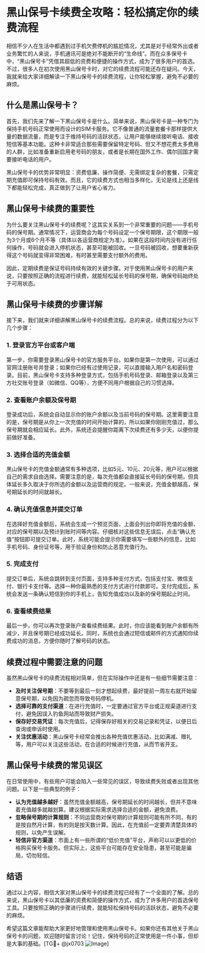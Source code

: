 # 黑山保号卡续费全攻略：轻松搞定你的续费流程

相信不少人在生活中都遇到过手机欠费停机的尴尬情况，尤其是对于经常外出或者业务繁忙的人来说，手机通讯可是绝对不能断开的“生命线”。而在众多保号卡中，“黑山保号卡”凭借其超低的资费和便捷的操作方式，成为了很多用户的首选。不过，很多人在初次使用黑山保号卡时，对它的续费流程可能还存在疑问。今天，我就来给大家详细解读一下黑山保号卡的续费流程，让你轻松掌握，避免不必要的麻烦。

## 什么是黑山保号卡？

首先，我们先来了解一下黑山保号卡是什么。简单来说，黑山保号卡是一种专门为保持手机号码正常使用而设计的SIM卡服务。它不像普通的流量套餐卡那样提供大量的数据流量，而是专注于维持号码的活跃状态，让用户能够继续接听电话、接收短信等基本功能。这种卡非常适合那些需要保留特定号码、但又不想花费太多费用的人群，比如准备重新启用老号码的朋友，或者是长期在国外工作、偶尔回国才需要接听电话的用户。

黑山保号卡的优势非常明显：资费低廉、操作简便、无需绑定复杂的套餐，只需定期充值即可保持号码有效。而且，它的续费方式也相当多样化，无论是线上还是线下都能轻松完成，真正做到了让用户省心省力。

## 黑山保号卡续费的重要性

为什么要关注黑山保号卡的续费呢？这其实关系到一个非常重要的问题——手机号码的保号期。通常情况下，运营商会为每个号码设定一个保号期限，这个期限一般为3个月或6个月不等（具体以各运营商规定为准）。如果在这段时间内没有进行任何操作，号码就会进入停机状态，甚至可能被回收。一旦号码被回收，想要重新获得这个号码就变得非常困难，有时甚至需要支付额外的费用。

因此，定期续费是保证号码持续有效的关键步骤。对于使用黑山保号卡的用户来说，只要按照正确的流程进行续费，就能轻松延长号码的保号期，确保号码始终处于可用状态。

## 黑山保号卡续费的步骤详解

接下来，我们就来详细讲解黑山保号卡的续费流程。总的来说，续费过程分为以下几个步骤：

### 1. 登录官方平台或客户端

第一步，你需要登录黑山保号卡的官方服务平台。如果你是第一次使用，可以通过官网注册账号并登录；如果你已经有过使用记录，可以直接输入用户名和密码登录。目前，黑山保号卡支持多种登录方式，包括手机号码登录、邮箱登录以及第三方社交账号登录（如微信、QQ等），方便不同用户根据自己的习惯选择。

### 2. 查看账户余额及保号期

登录成功后，系统会自动显示你的账户余额以及当前号码的保号期。这里需要注意的是，保号期是从你上一次充值的时间开始计算的，所以如果你刚刚充值过，那么保号期就会相应延长。此外，系统还会提醒你距离下次续费还有多少天，以便你提前做好准备。

### 3. 选择合适的充值金额

黑山保号卡的充值金额通常有多种选项，比如5元、10元、20元等，用户可以根据自己的需求自由选择。需要注意的是，每次充值都会直接延长号码的保号期，但具体延长多久取决于你所选的金额以及运营商的规定。一般来说，充值金额越高，保号期延长的时间就越长。

### 4. 确认充值信息并提交订单

在选择好充值金额后，系统会生成一个预览页面，上面会列出你即将充值的金额、对应的保号期以及预计到账时间等内容。仔细核对这些信息无误后，点击“确认充值”按钮即可提交订单。此时，系统可能会提示你需要填写一些额外的信息，比如手机号码、身份证号等，用于验证身份和防止恶意充值行为。

### 5. 完成支付

提交订单后，系统会跳转到支付页面，支持多种支付方式，包括支付宝、微信支付、银行卡支付等。选择一种你最熟悉的支付方式进行付款即可。支付完成后，系统会发送一条确认短信到你的手机上，告知充值成功以及新的保号期起止时间。

### 6. 查看续费结果

最后一步，你可以再次登录账户查看续费结果。此时，你应该能看到账户余额有所减少，并且保号期已经成功延长。同时，系统也会通过短信或邮件的方式通知你续费成功的消息，方便你随时了解号码的状态。

## 续费过程中需要注意的问题

虽然黑山保号卡的续费流程相对简单，但在实际操作中还是有一些细节需要注意：

- **及时关注保号期**：不要等到最后一刻才想起续费，最好提前一周左右就开始留意保号期，以免因为疏忽而导致号码停机。
- **选择可靠的支付渠道**：在进行充值时，一定要通过官方平台或正规渠道进行支付，避免因误入钓鱼网站而导致财产损失。
- **保存好交易凭证**：每次充值后，记得保存好相关的交易记录和凭证，以便日后查询或申诉时使用。
- **关注优惠活动**：黑山保号卡经常会推出各种充值优惠活动，比如满减、赠礼等，用户可以关注这些活动，在合适的时候进行充值，从而节省开支。

## 黑山保号卡续费的常见误区

在日常使用中，有些用户可能会陷入一些常见的误区，导致续费失败或者出现其他问题。以下是一些典型的例子：

- **认为充值越多越好**：虽然充值金额越高，保号期延长的时间越长，但并不意味着充值越多就越划算。建议根据实际需求选择合适的金额，避免浪费。
- **忽略保号期的计算规则**：不同运营商对保号期的计算规则可能有所不同，有的是按自然月计算，有的则是按天数计算。因此，在充值前一定要弄清楚具体的规则，以免产生误解。
- **轻信非官方渠道**：市面上有一些所谓的“低价充值”平台，声称可以以更低的价格购买保号卡服务。但实际上，这些平台可能存在安全隐患，甚至可能是骗局，切勿轻信。

## 结语

通过以上内容，相信大家对黑山保号卡的续费流程已经有了一个全面的了解。总的来说，黑山保号卡以其低廉的资费和简便的操作方式，成为了许多用户的首选保号工具。只要按照正确的步骤进行续费，就能轻松保持号码的活跃状态，避免不必要的麻烦。

希望这篇文章能帮助大家更好地管理和使用黑山保号卡。如果你还有其他关于黑山保号卡的问题，欢迎随时留言讨论！记住，保持号码的正常使用是一件小事，但却是大事的基础。[TG💪+ @jx0703 ![Image](https://github.com/user-attachments/assets/dbca1d08-cadb-493c-b0ec-ad6f7a83f270)]